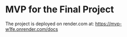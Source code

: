 # MVP for the Final Project 

The project is deployed on render.com at: https://mvp-w1fe.onrender.com/docs 